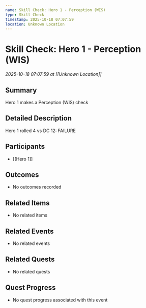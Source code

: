 ```yaml
---
name: Skill Check: Hero 1 - Perception (WIS)
type: Skill Check
timestamp: 2025-10-18 07:07:59
location: Unknown Location
---
```


# Skill Check: Hero 1 - Perception (WIS)

*2025-10-18 07:07:59 at [[Unknown Location]]*

## Summary
Hero 1 makes a Perception (WIS) check

## Detailed Description
Hero 1 rolled 4 vs DC 12: FAILURE

## Participants
- [[Hero 1]]

## Outcomes
- No outcomes recorded

## Related Items
- No related items

## Related Events
- No related events

## Related Quests
- No related quests

## Quest Progress
- No quest progress associated with this event
